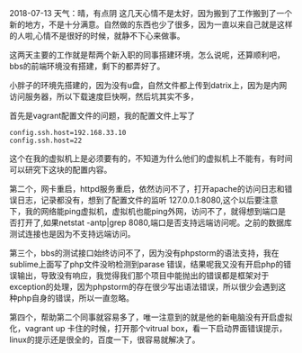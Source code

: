 2018-07-13
天气：晴，有点阴
这几天心情不是太好，因为搬到了工作搬到了一个新的地方，不是十分满意。自然做的东西也少了很多，因为一直以来自己就是这样的人啦,心情不是很好的时候，就静不下心来做事。

这两天主要的工作就是帮两个新入职的同事搭建环境，怎么说呢，还算顺利吧，bbs的前端环境没有搭建，剩下的都弄好了。

小胖子的环境先搭建的，因为没有u盘，自然文件都上传到datrix上，因为是内网访问服务器，所以下载速度巨快啊，然后坑其实不多，

首先是vagrant配置文件的问题，我的配置文件上写了

```
config.ssh.host=192.168.33.10
config.ssh.host=22
```

这个在我的虚拟机上是必须要有的，不知道为什么他们的虚拟机上不能有，有时间可以研究下这块的配置内容。

第二个，网卡重启，httpd服务重启，依然访问不了，打开apache的访问日志和错误日志，记录都没有，想到了配置文件的监听 127.0.0.1:8080,这个以后要注意下，我的网络能ping虚拟机，虚拟机也能ping外网，访问不了，就得想到端口是否打开了,如果netstat -antp|grep 8080,端口是否支持远端访问呢。之前的数据库测试连接也是因为不支持远端访问。

第三个，bbs的测试接口始终访问不了，因为没有phpstorm的语法支持，我在sublime上面写了php文件没哟检测到parase 错误，结果呢我又没有开启php的错误输出，导致没有响应，我觉得我们那个项目中能抛出的错误都是框架对于exception的处理，因为phpstorm的存在很少写出语法错误，所以很少会遇到这种php自身的错误，所以一直忽略。

第四个，帮助第二个同事就容易多了，唯一注意到的就是他的新电脑没有开启虚拟化，vagrant up 卡住的时候，打开那个vitrual box，看一下启动界面错误提示，linux的提示还是很全的，百度一下，很容易就解决了。

